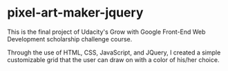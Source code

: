# pixel-art-maker-jquery

This is the final project of Udacity's Grow with Google Front-End Web Development scholarship challenge course.

Through the use of HTML, CSS, JavaScript, and JQuery, I created a simple customizable grid that the user can draw on with a color of his/her choice.
